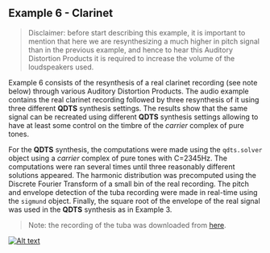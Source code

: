 ## Example 6 - Clarinet

> Disclaimer: before start describing this example, it is important to mention that here we are resynthesizing a much higher in pitch
signal than in the previous example, and hence to hear this Auditory Distortion Products it is required to increase the 
volume of the loudspeakers used.

Example 6 consists of the resynthesis of a real clarinet recording (see note below) through various Auditory Distortion Products. The audio 
example contains the real clarinet recording followed by three resynthesis of it using three different **QDTS** synthesis settings. 
The results show that the same signal can be recreated using different **QDTS** synthesis settings allowing to have at least some 
control on the timbre of the _carrier_ complex of pure tones.

For the **QDTS** synthesis, the computations were made using the `qdts.solver` object using a _carrier_ complex 
of pure tones with C=2345Hz. The computations were ran several times until three reasonably different solutions appeared. 
The harmonic distribution was precomputed using the Discrete Fourier Transform of a small bin of the real recording. 
The pitch and envelope detection of the tuba recording were made in real-time using the `sigmund` object. Finally, 
the square root of the envelope of the real signal was used in the **QDTS** synthesis as in Example 3.

>Note: the recording of the tuba was downloaded from [here](https://freesound.org/people/stephenchai/sounds/20932/).

[![Alt text](https://i3.ytimg.com/vi/N_i1a1UfKw4/maxresdefault.jpg)](https://youtu.be/N_i1a1UfKw4)
